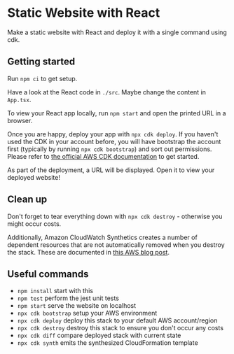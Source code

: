 # Static Website with React

Make a static website with React and deploy it with a single command using cdk.

## Getting started

Run `npm ci` to get setup.

Have a look at the React code in `./src`. Maybe change the content in `App.tsx`.

To view your React app locally, run `npm start` and open the printed URL in a browser.

Once you are happy, deploy your app with `npx cdk deploy`. If you haven't used the CDK in your account before, you will have bootstrap the account first (typically by running `npx cdk bootstrap`) and sort out permissions. Please refer to [the official AWS CDK documentation](https://docs.aws.amazon.com/cdk/latest/guide/home.html) to get started.

As part of the deployment, a URL will be displayed. Open it to view your deployed website!

## Clean up

Don't forget to tear everything down with `npx cdk destroy` - otherwise you might occur costs.

Additionally, Amazon CloudWatch Synthetics creates a number of dependent resources that are not automatically removed when you destroy the stack. These are documented in [this AWS blog post](https://aws.amazon.com/blogs/mt/delete-amazon-cloudwatch-synthetics-dependent-resources-when-you-delete-a-cloudformation-stack/).

## Useful commands

- `npm install` start with this
- `npm test` perform the jest unit tests
- `npm start` serve the website on localhost
- `npx cdk bootstrap` setup your AWS environment
- `npx cdk deploy` deploy this stack to your default AWS account/region
- `npx cdk destroy` destroy this stack to ensure you don't occur any costs
- `npx cdk diff` compare deployed stack with current state
- `npx cdk synth` emits the synthesized CloudFormation template
